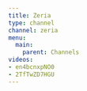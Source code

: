 ```yaml
---
title: Zeria
type: channel
channel: zeria
menu:
  main:
    parent: Channels
videos:
- en4bcnxpNO0
- 2TfTwZD7HGU
---
```

